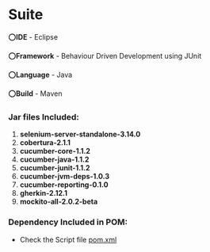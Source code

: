 # Suite

:o:**IDE** - Eclipse

:o:**Framework** - Behaviour Driven Development using JUnit

:o:**Language** - Java

:o:**Build** - Maven

### Jar files Included:
1. **selenium-server-standalone-3.14.0** 
2. **cobertura-2.1.1**
3. **cucumber-core-1.1.2**
4. **cucumber-java-1.1.2**
5. **cucumber-junit-1.1.2**
6. **cucumber-jvm-deps-1.0.3**
7. **cucumber-reporting-0.1.0**
8. **gherkin-2.12.1**
9. **mockito-all-2.0.2-beta**

### Dependency Included in POM:
- Check the Script file [pom.xml](pom.xml)



